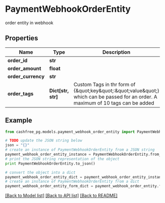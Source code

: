 # PaymentWebhookOrderEntity

order entity in webhook

## Properties
Name | Type | Description | Notes
------------ | ------------- | ------------- | -------------
**order_id** | **str** |  | [optional] 
**order_amount** | **float** |  | [optional] 
**order_currency** | **str** |  | [optional] 
**order_tags** | **Dict[str, str]** | Custom Tags in thr form of {\&quot;key\&quot;:\&quot;value\&quot;} which can be passed for an order. A maximum of 10 tags can be added | [optional] 

## Example

```python
from cashfree_pg.models.payment_webhook_order_entity import PaymentWebhookOrderEntity

# TODO update the JSON string below
json = "{}"
# create an instance of PaymentWebhookOrderEntity from a JSON string
payment_webhook_order_entity_instance = PaymentWebhookOrderEntity.from_json(json)
# print the JSON string representation of the object
print PaymentWebhookOrderEntity.to_json()

# convert the object into a dict
payment_webhook_order_entity_dict = payment_webhook_order_entity_instance.to_dict()
# create an instance of PaymentWebhookOrderEntity from a dict
payment_webhook_order_entity_form_dict = payment_webhook_order_entity.from_dict(payment_webhook_order_entity_dict)
```
[[Back to Model list]](../README.md#documentation-for-models) [[Back to API list]](../README.md#documentation-for-api-endpoints) [[Back to README]](../README.md)


